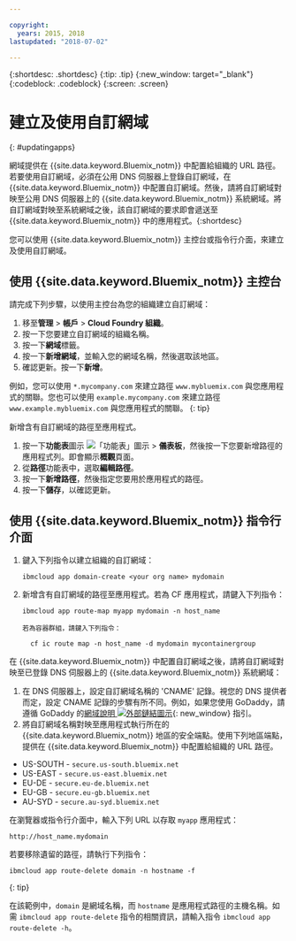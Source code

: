 ```yaml
---

copyright:
  years: 2015, 2018
lastupdated: "2018-07-02"

---
```


{:shortdesc: .shortdesc}
{:tip: .tip}
{:new_window: target="_blank"}
{:codeblock: .codeblock}
{:screen: .screen}

# 建立及使用自訂網域
{: #updatingapps}

網域提供在 {{site.data.keyword.Bluemix_notm}} 中配置給組織的 URL 路徑。若要使用自訂網域，必須在公用 DNS 伺服器上登錄自訂網域，在 {{site.data.keyword.Bluemix_notm}} 中配置自訂網域。然後，請將自訂網域對映至公用 DNS 伺服器上的 {{site.data.keyword.Bluemix_notm}} 系統網域。將自訂網域對映至系統網域之後，該自訂網域的要求即會遞送至 {{site.data.keyword.Bluemix_notm}} 中的應用程式。{:shortdesc}

您可以使用 {{site.data.keyword.Bluemix_notm}} 主控台或指令行介面，來建立及使用自訂網域。

## 使用 {{site.data.keyword.Bluemix_notm}} 主控台

請完成下列步驟，以使用主控台為您的組織建立自訂網域：

1. 移至**管理** > **帳戶** > **Cloud Foundry 組織**。
2. 按一下您要建立自訂網域的組織名稱。
3. 按一下**網域**標籤。
4. 按一下**新增網域**，並輸入您的網域名稱，然後選取該地區。
5. 確認更新。按一下**新增**。

例如，您可以使用 `*.mycompany.com` 來建立路徑 `www.mybluemix.com` 與您應用程式的關聯。您也可以使用 `example.mycompany.com` 來建立路徑 `www.example.mybluemix.com` 與您應用程式的關聯。
{: tip}

新增含有自訂網域的路徑至應用程式。

1. 按一下**功能表**圖示 ![「功能表」圖示](../icons/icon_hamburger.svg) > **儀表板**，然後按一下您要新增路徑的應用程式列。即會顯示**概觀**頁面。
2. 從**路徑**功能表中，選取**編輯路徑**。
3. 按一下**新增路徑**，然後指定您要用於應用程式的路徑。
4. 按一下**儲存**，以確認更新。

## 使用 {{site.data.keyword.Bluemix_notm}} 指令行介面

1. 鍵入下列指令以建立組織的自訂網域：

   ```
   ibmcloud app domain-create <your org name> mydomain
   ```

2. 新增含有自訂網域的路徑至應用程式。若為 CF 應用程式，請鍵入下列指令：

   ```
   ibmcloud app route-map myapp mydomain -n host_name

   ```

       若為容器群組，請鍵入下列指令：
     

   ```
     cf ic route map -n host_name -d mydomain mycontainergroup
     ```

在 {{site.data.keyword.Bluemix_notm}} 中配置自訂網域之後，請將自訂網域對映至已登錄 DNS 伺服器上的 {{site.data.keyword.Bluemix_notm}} 系統網域：

1. 在 DNS 伺服器上，設定自訂網域名稱的 'CNAME' 記錄。視您的 DNS 提供者而定，設定 CNAME 記錄的步驟有所不同。例如，如果您使用 GoDaddy，請遵循 GoDaddy 的[網域說明 ![外部鏈結圖示](../icons/launch-glyph.svg "外部鏈結圖示")](https://www.godaddy.com/help/add-a-cname-record-19236){: new_window} 指引。
2. 將自訂網域名稱對映至應用程式執行所在的 {{site.data.keyword.Bluemix_notm}} 地區的安全端點。使用下列地區端點，提供在 {{site.data.keyword.Bluemix_notm}} 中配置給組織的 URL 路徑。

  * US-SOUTH - `secure.us-south.bluemix.net`
  * US-EAST - `secure.us-east.bluemix.net`
  * EU-DE - `secure.eu-de.bluemix.net`
  * EU-GB - `secure.eu-gb.bluemix.net`
  * AU-SYD - `secure.au-syd.bluemix.net`

在瀏覽器或指令行介面中，輸入下列 URL 以存取 `myapp` 應用程式：

```
http://host_name.mydomain
```

若要移除遺留的路徑，請執行下列指令：

```
ibmcloud app route-delete domain -n hostname -f

```
{: tip}

在該範例中，`domain` 是網域名稱，而 `hostname` 是應用程式路徑的主機名稱。如需 `ibmcloud app route-delete` 指令的相關資訊，請輸入指令 `ibmcloud app route-delete -h`。
